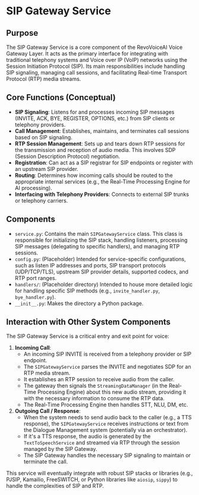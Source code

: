 # SIP Gateway Service

## Purpose

The SIP Gateway Service is a core component of the RevoVoiceAI Voice Gateway Layer. It acts as the primary interface for integrating with traditional telephony systems and Voice over IP (VoIP) networks using the Session Initiation Protocol (SIP). Its main responsibilities include handling SIP signaling, managing call sessions, and facilitating Real-time Transport Protocol (RTP) media streams.

## Core Functions (Conceptual)

*   **SIP Signaling**: Listens for and processes incoming SIP messages (INVITE, ACK, BYE, REGISTER, OPTIONS, etc.) from SIP clients or telephony providers.
*   **Call Management**: Establishes, maintains, and terminates call sessions based on SIP signaling.
*   **RTP Session Management**: Sets up and tears down RTP sessions for the transmission and reception of audio media. This involves SDP (Session Description Protocol) negotiation.
*   **Registration**: Can act as a SIP registrar for SIP endpoints or register with an upstream SIP provider.
*   **Routing**: Determines how incoming calls should be routed to the appropriate internal services (e.g., the Real-Time Processing Engine for AI processing).
*   **Interfacing with Telephony Providers**: Connects to external SIP trunks or telephony carriers.

## Components

*   `service.py`: Contains the main `SIPGatewayService` class. This class is responsible for initializing the SIP stack, handling listeners, processing SIP messages (delegating to specific handlers), and managing RTP sessions.
*   `config.py`: (Placeholder) Intended for service-specific configurations, such as listen IP addresses and ports, SIP transport protocols (UDP/TCP/TLS), upstream SIP provider details, supported codecs, and RTP port ranges.
*   `handlers/`: (Placeholder directory) Intended to house more detailed logic for handling specific SIP methods (e.g., `invite_handler.py`, `bye_handler.py`).
*   `__init__.py`: Makes the directory a Python package.

## Interaction with Other System Components

The SIP Gateway Service is a critical entry and exit point for voice:

1.  **Incoming Call**:
    *   An incoming SIP INVITE is received from a telephony provider or SIP endpoint.
    *   The `SIPGatewayService` parses the INVITE and negotiates SDP for an RTP media stream.
    *   It establishes an RTP session to receive audio from the caller.
    *   The gateway then signals the `StreamingDataManager` (in the Real-Time Processing Engine) about this new audio stream, providing it with the necessary information to consume the RTP data.
    *   The Real-Time Processing Engine then handles STT, NLU, DM, etc.
2.  **Outgoing Call / Response**:
    *   When the system needs to send audio back to the caller (e.g., a TTS response), the `SIPGatewayService` receives instructions or text from the Dialogue Management system (potentially via an orchestrator).
    *   If it's a TTS response, the audio is generated by the `TextToSpeechService` and streamed via RTP through the session managed by the SIP Gateway.
    *   The SIP Gateway handles the necessary SIP signaling to maintain or terminate the call.

This service will eventually integrate with robust SIP stacks or libraries (e.g., PJSIP, Kamailio, FreeSWITCH, or Python libraries like `aiosip`, `sippy`) to handle the complexities of SIP and RTP.
